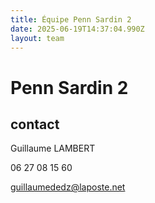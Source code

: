 ```yaml
---
title: Équipe Penn Sardin 2
date: 2025-06-19T14:37:04.990Z
layout: team
---
```


# Penn Sardin 2



## contact 

Guillaume LAMBERT

06 27 08 15 60

guillaumededz@laposte.net

